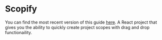 # Scopify

You can find the most recent version of this guide [here](https://github.com/facebookincubator/create-react-app/blob/master/packages/react-scripts/template/README.md).
A React project that gives you the ability to quickly create project scopes with drag and drop functionaility. 